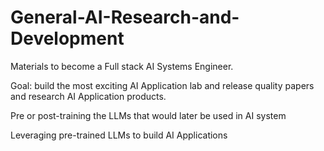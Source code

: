 # General-AI-Research-and-Development
Materials to become a Full stack AI Systems Engineer. 

Goal: build the most exciting AI Application lab and release quality papers and research AI Application products. 


Pre or post-training the LLMs that would later be used in AI system 

Leveraging pre-trained LLMs to build AI Applications 

